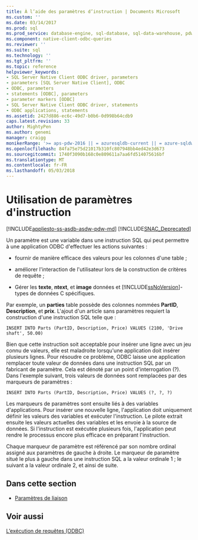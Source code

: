 ```yaml
---
title: À l’aide des paramètres d’instruction | Documents Microsoft
ms.custom: ''
ms.date: 03/14/2017
ms.prod: sql
ms.prod_service: database-engine, sql-database, sql-data-warehouse, pdw
ms.component: native-client-odbc-queries
ms.reviewer: ''
ms.suite: sql
ms.technology: ''
ms.tgt_pltfrm: ''
ms.topic: reference
helpviewer_keywords:
- SQL Server Native Client ODBC driver, parameters
- parameters [SQL Server Native Client], ODBC
- ODBC, parameters
- statements [ODBC], parameters
- parameter markers [ODBC]
- SQL Server Native Client ODBC driver, statements
- ODBC applications, statements
ms.assetid: 2427d886-ec6c-49d7-b0b6-0d998b64cdb9
caps.latest.revision: 33
author: MightyPen
ms.author: genemi
manager: craigg
monikerRange: '>= aps-pdw-2016 || = azuresqldb-current || = azure-sqldw-latest || >= sql-server-2016 || = sqlallproducts-allversions'
ms.openlocfilehash: 84fa75e75d21017b310fc807948bb4ed42e3d673
ms.sourcegitcommit: 1740f3090b168c0e809611a7aa6fd514075616bf
ms.translationtype: MT
ms.contentlocale: fr-FR
ms.lasthandoff: 05/03/2018
---
```

# <a name="using-statement-parameters"></a>Utilisation de paramètres d'instruction
[!INCLUDE[appliesto-ss-asdb-asdw-pdw-md](../../includes/appliesto-ss-asdb-asdw-pdw-md.md)]
[!INCLUDE[SNAC_Deprecated](../../includes/snac-deprecated.md)]

  Un paramètre est une variable dans une instruction SQL qui peut permettre à une application ODBC d'effectuer les actions suivantes :  
  
-   fournir de manière efficace des valeurs pour les colonnes d'une table ;  
  
-   améliorer l'interaction de l'utilisateur lors de la construction de critères de requête ;  
  
-   Gérer les **texte**, **ntext**, et **image** données et [!INCLUDE[ssNoVersion](../../includes/ssnoversion-md.md)]-types de données C spécifiques.  
  
 Par exemple, un **parties** table possède des colonnes nommées **PartID**, **Description**, et **prix**. L'ajout d'un article sans paramètres requiert la construction d'une instruction SQL telle que :  
  
```  
INSERT INTO Parts (PartID, Description, Price) VALUES (2100, 'Drive shaft', 50.00)  
```  
  
 Bien que cette instruction soit acceptable pour insérer une ligne avec un jeu connu de valeurs, elle est maladroite lorsqu'une application doit insérer plusieurs lignes. Pour résoudre ce problème, ODBC laisse une application remplacer toute valeur de données dans une instruction SQL par un fabricant de paramètre. Cela est dénoté par un point d'interrogation (?). Dans l'exemple suivant, trois valeurs de données sont remplacées par des marqueurs de paramètres :  
  
```  
INSERT INTO Parts (PartID, Description, Price) VALUES (?, ?, ?)  
```  
  
 Les marqueurs de paramètres sont ensuite liés à des variables d'applications. Pour insérer une nouvelle ligne, l'application doit uniquement définir les valeurs des variables et exécuter l'instruction. Le pilote extrait ensuite les valeurs actuelles des variables et les envoie à la source de données. Si l'instruction est exécutée plusieurs fois, l'application peut rendre le processus encore plus efficace en préparant l'instruction.  
  
 Chaque marqueur de paramètre est référencé par son nombre ordinal assigné aux paramètres de gauche à droite. Le marqueur de paramètre situé le plus à gauche dans une instruction SQL a la valeur ordinale 1 ; le suivant a la valeur ordinale 2, et ainsi de suite.  
  
## <a name="in-this-section"></a>Dans cette section  
  
-   [Paramètres de liaison](../../relational-databases/native-client-odbc-queries/using-statement-parameters-binding-parameters.md)  
  
## <a name="see-also"></a>Voir aussi  
 [L’exécution de requêtes &#40;ODBC&#41;](../../relational-databases/native-client-odbc-queries/executing-queries-odbc.md)  
  
  
